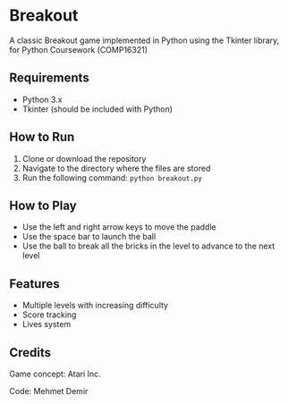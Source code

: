 # Breakout
A classic Breakout game implemented in Python using the Tkinter library, for Python Coursework (COMP16321)

## Requirements
- Python 3.x
- Tkinter (should be included with Python)
## How to Run
1. Clone or download the repository
2. Navigate to the directory where the files are stored
3. Run the following command: ```python breakout.py```
## How to Play
- Use the left and right arrow keys to move the paddle
- Use the space bar to launch the ball
- Use the ball to break all the bricks in the level to advance to the next level
## Features
- Multiple levels with increasing difficulty
- Score tracking
- Lives system
## Credits
Game concept: Atari Inc.

Code: Mehmet Demir

